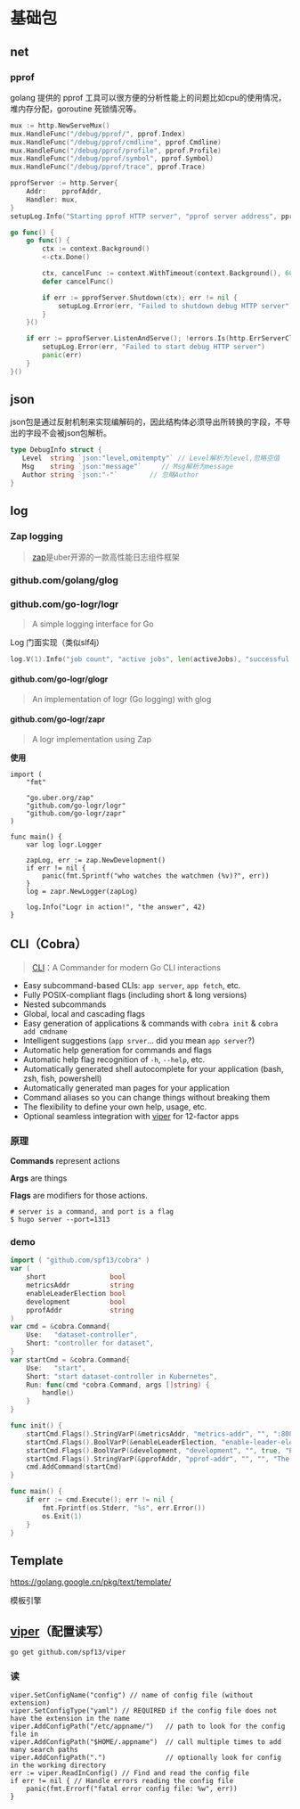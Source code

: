 # 基础包

## net



### pprof

golang 提供的 pprof 工具可以很方便的分析性能上的问题比如cpu的使用情况，堆内存分配，goroutine 死锁情况等。

```go
mux := http.NewServeMux()
mux.HandleFunc("/debug/pprof/", pprof.Index)
mux.HandleFunc("/debug/pprof/cmdline", pprof.Cmdline)
mux.HandleFunc("/debug/pprof/profile", pprof.Profile)
mux.HandleFunc("/debug/pprof/symbol", pprof.Symbol)
mux.HandleFunc("/debug/pprof/trace", pprof.Trace)

pprofServer := http.Server{
    Addr:    pprofAddr,
    Handler: mux,
}
setupLog.Info("Starting pprof HTTP server", "pprof server address", pprofServer.Addr)

go func() {
    go func() {
        ctx := context.Background()
        <-ctx.Done()

        ctx, cancelFunc := context.WithTimeout(context.Background(), 60*time.Minute)
        defer cancelFunc()

        if err := pprofServer.Shutdown(ctx); err != nil {
            setupLog.Error(err, "Failed to shutdown debug HTTP server")
        }
    }()

    if err := pprofServer.ListenAndServe(); !errors.Is(http.ErrServerClosed, err) {
        setupLog.Error(err, "Failed to start debug HTTP server")
        panic(err)
    }
}()
```



## json

json包是通过反射机制来实现编解码的，因此结构体必须导出所转换的字段，不导出的字段不会被json包解析。

 ```go
 type DebugInfo struct {
 	Level  string `json:"level,omitempty"` // Level解析为level,忽略空值
 	Msg    string `json:"message"`     // Msg解析为message
 	Author string `json:"-"`        // 忽略Author
 }
 ```



## log 

### Zap logging

> [zap](https://github.com/uber-go/zap)是uber开源的一款高性能日志组件框架



### github.com/golang/glog



### github.com/go-logr/logr

> A simple logging interface for Go

Log 门面实现（类似slf4j）

```go
log.V(1).Info("job count", "active jobs", len(activeJobs), "successful jobs", len(successfulJobs), "failed jobs", len(failedJobs))
```



#### github.com/go-logr/glogr 

> An implementation of logr (Go logging) with glog

#### github.com/go-logr/zapr

> A logr implementation using Zap

**使用**

```
import (
    "fmt"

    "go.uber.org/zap"
    "github.com/go-logr/logr"
    "github.com/go-logr/zapr"
)

func main() {
    var log logr.Logger

    zapLog, err := zap.NewDevelopment()
    if err != nil {
        panic(fmt.Sprintf("who watches the watchmen (%v)?", err))
    }
    log = zapr.NewLogger(zapLog)

    log.Info("Logr in action!", "the answer", 42)
}
```





## CLI（Cobra）

> [CLI](https://github.com/spf13/cobra)：A Commander for modern Go CLI interactions

- Easy subcommand-based CLIs: `app server`, `app fetch`, etc.
- Fully POSIX-compliant flags (including short & long versions)
- Nested subcommands
- Global, local and cascading flags
- Easy generation of applications & commands with `cobra init` & `cobra add cmdname`
- Intelligent suggestions (`app srver`... did you mean `app server`?)
- Automatic help generation for commands and flags
- Automatic help flag recognition of `-h`, `--help`, etc.
- Automatically generated shell autocomplete for your application (bash, zsh, fish, powershell)
- Automatically generated man pages for your application
- Command aliases so you can change things without breaking them
- The flexibility to define your own help, usage, etc.
- Optional seamless integration with [viper](http://github.com/spf13/viper) for 12-factor apps

### 原理

**Commands** represent actions

**Args** are things 

**Flags** are modifiers for those actions.

```shell
# server is a command, and port is a flag
$ hugo server --port=1313
```



### demo

```go
import ( "github.com/spf13/cobra" )
var (
	short                bool
	metricsAddr          string
	enableLeaderElection bool
	development          bool
	pprofAddr            string
)
var cmd = &cobra.Command{
	Use:   "dataset-controller",
	Short: "controller for dataset",
}
var startCmd = &cobra.Command{
	Use:   "start",
	Short: "start dataset-controller in Kubernetes",
	Run: func(cmd *cobra.Command, args []string) {
		handle()
	}
}

func init() {
  	startCmd.Flags().StringVarP(&metricsAddr, "metrics-addr", "", ":8080", "The address the metric endpoint binds to.")
	startCmd.Flags().BoolVarP(&enableLeaderElection, "enable-leader-election", "", false, "Enable leader election for controller manager. Enabling this will ensure there is only one active controller manager.")
	startCmd.Flags().BoolVarP(&development, "development", "", true, "Enable development mode for fluid controller.")
	startCmd.Flags().StringVarP(&pprofAddr, "pprof-addr", "", "", "The address for pprof to use while exporting profiling results")
	cmd.AddCommand(startCmd)
}

func main() {
    if err := cmd.Execute(); err != nil {
		fmt.Fprintf(os.Stderr, "%s", err.Error())
		os.Exit(1)
	}
}
```



## Template

https://golang.google.cn/pkg/text/template/

模板引擎



## [viper](https://github.com/spf13/viper/)（配置读写）

`go get github.com/spf13/viper`

### 读

```
viper.SetConfigName("config") // name of config file (without extension)
viper.SetConfigType("yaml") // REQUIRED if the config file does not have the extension in the name
viper.AddConfigPath("/etc/appname/")   // path to look for the config file in
viper.AddConfigPath("$HOME/.appname")  // call multiple times to add many search paths
viper.AddConfigPath(".")               // optionally look for config in the working directory
err := viper.ReadInConfig() // Find and read the config file
if err != nil { // Handle errors reading the config file
	panic(fmt.Errorf("fatal error config file: %w", err))
}
```
